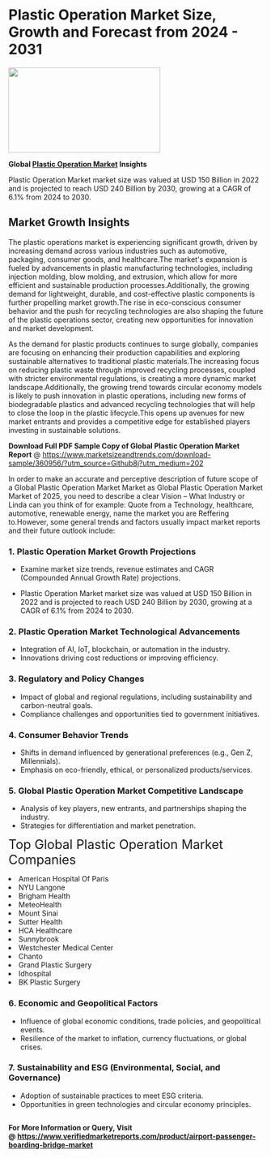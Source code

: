 <H1>Plastic Operation Market Size, Growth and Forecast from 2024 - 2031</H1><img class="aligncenter size-medium wp-image-584254" src="https://thirdeyenews.in/wp-content/uploads/2024/09/Global-Market-Research-300x168.jpeg" alt="" width="300" height="168" /><p><strong>Global&nbsp;<a href="https://www.marketsizeandtrends.com/download-sample/360956/?utm_source=Github8j?utm_medium=202">Plastic Operation Market</a> Insights</strong></p><p>Plastic Operation Market market size was valued at USD 150 Billion in 2022 and is projected to reach USD 240 Billion by 2030, growing at a CAGR of 6.1% from 2024 to 2030.</p><p><h2>Market Growth Insights</h2> <p>The plastic operations market is experiencing significant growth, driven by increasing demand across various industries such as automotive, packaging, consumer goods, and healthcare.The market's expansion is fueled by advancements in plastic manufacturing technologies, including injection molding, blow molding, and extrusion, which allow for more efficient and sustainable production processes.Additionally, the growing demand for lightweight, durable, and cost-effective plastic components is further propelling market growth.The rise in eco-conscious consumer behavior and the push for recycling technologies are also shaping the future of the plastic operations sector, creating new opportunities for innovation and market development.</p> <p>As the demand for plastic products continues to surge globally, companies are focusing on enhancing their production capabilities and exploring sustainable alternatives to traditional plastic materials.The increasing focus on reducing plastic waste through improved recycling processes, coupled with stricter environmental regulations, is creating a more dynamic market landscape.Additionally, the growing trend towards circular economy models is likely to push innovation in plastic operations, including new forms of biodegradable plastics and advanced recycling technologies that will help to close the loop in the plastic lifecycle.This opens up avenues for new market entrants and provides a competitive edge for established players investing in sustainable solutions.</p> <p><span class=""><strong>Download Full PDF Sample Copy of Global Plastic Operation Market Report</strong> @ <a href="https://www.marketsizeandtrends.com/download-sample/360956/?utm_source=Github8j?utm_medium=202" target="_blank">https://www.marketsizeandtrends.com/download-sample/360956/?utm_source=Github8j?utm_medium=202</a></span></p><p>In order to make an accurate and perceptive description of future scope of a Global&nbsp;Plastic Operation Market Market as Global&nbsp;Plastic Operation Market Market of 2025, you need to describe a clear Vision &ndash; What Industry or Linda can you think of for example: Quote from a Technology, healthcare, automotive, renewable energy, name the market you are Reffering to.However, some general trends and factors usually impact market reports and their future outlook include:</p><h3>1.&nbsp;<strong>Plastic Operation Market Growth Projections</strong></h3><ul><li>Examine market size trends, revenue estimates and CAGR (Compounded Annual Growth Rate) projections.</li><li><p>Plastic Operation Market market size was valued at USD 150 Billion in 2022 and is projected to reach USD 240 Billion by 2030, growing at a CAGR of 6.1% from 2024 to 2030.</p></li></ul><h3>2.&nbsp;<strong>Plastic Operation Market Technological Advancements</strong></h3><ul><li>Integration of AI, IoT, blockchain, or automation in the industry.</li><li>Innovations driving cost reductions or improving efficiency.</li></ul><h3>3.&nbsp;<strong>Regulatory and Policy Changes</strong></h3><ul><li>Impact of global and regional regulations, including sustainability and carbon-neutral goals.</li><li>Compliance challenges and opportunities tied to government initiatives.</li></ul><h3>4.&nbsp;<strong>Consumer Behavior Trends</strong></h3><ul><li>Shifts in demand influenced by generational preferences (e.g., Gen Z, Millennials).</li><li>Emphasis on eco-friendly, ethical, or personalized products/services.</li></ul><h3>5.&nbsp;<strong>Global Plastic Operation Market Competitive Landscape</strong></h3><ul><li>Analysis of key players, new entrants, and partnerships shaping the industry.</li><li>Strategies for differentiation and market penetration.</li></ul><p data-pm-slice="1 1 []"><span style="color: inherit; font-family: inherit; font-size: 25px;">Top Global Plastic Operation Market Companies</span></p><div class="" data-test-id=""><p><li>American Hospital Of Paris</li><li> NYU Langone</li><li> Brigham Health</li><li> MeteoHealth</li><li> Mount Sinai</li><li> Sutter Health</li><li> HCA Healthcare</li><li> Sunnybrook</li><li> Westchester Medical Center</li><li> Chanto</li><li> Grand Plastic Surgery</li><li> Idhospital</li><li> BK Plastic Surgery</li></p></div><h3>6.&nbsp;<strong>Economic and Geopolitical Factors</strong></h3><ul><li>Influence of global economic conditions, trade policies, and geopolitical events.</li><li>Resilience of the market to inflation, currency fluctuations, or global crises.</li></ul><h3>7.&nbsp;<strong>Sustainability and ESG (Environmental, Social, and Governance)</strong></h3><ul><li>Adoption of sustainable practices to meet ESG criteria.</li><li>Opportunities in green technologies and circular economy principles.</li></ul><h2><strong style="font-size: 14px;">For More Information or Query, Visit @&nbsp;</strong><a style="background-color: #ffffff; font-size: 14px;" href="https://www.marketsizeandtrends.com/report/plastic-operation-market/" target="_blank">https://www.verifiedmarketreports.com/product/airport-passenger-boarding-bridge-market</a></h2>